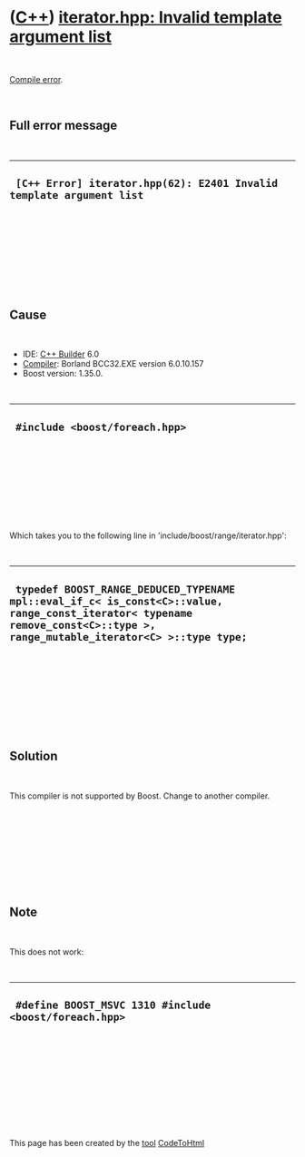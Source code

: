 



 

 

 

 

 

([C++](Cpp.htm)) [iterator.hpp: Invalid template argument list](CppCompileErrorIteratorHppInvalidTemplateArgumentList.htm)
==========================================================================================================================

 

[Compile error](CppCompileError.htm).

 

Full error message
------------------

 

  -----------------------------------------------------------------------
  ` [C++ Error] iterator.hpp(62): E2401 Invalid template argument list`
  -----------------------------------------------------------------------

 

 

 

 

 

Cause
-----

 

-   IDE: [C++ Builder](CppBuilder.htm) 6.0
-   [Compiler](CppCompiler.htm): Borland BCC32.EXE version 6.0.10.157
-   Boost version: 1.35.0.

 

  ---------------------------------
  ` #include <boost/foreach.hpp>`
  ---------------------------------

 

 

 

 

 

Which takes you to the following line in
'include/boost/range/iterator.hpp':

 

  -----------------------------------------------------------------------------------------------------------------------------------------------------------------------------
  ` typedef BOOST_RANGE_DEDUCED_TYPENAME mpl::eval_if_c< is_const<C>::value, range_const_iterator< typename remove_const<C>::type >, range_mutable_iterator<C> >::type type;`
  -----------------------------------------------------------------------------------------------------------------------------------------------------------------------------

 

 

 

 

 

Solution
--------

 

This compiler is not supported by Boost. Change to another compiler.

 

 

 

 

 

Note
----

 

This does not work:

 

  ---------------------------------------------------------
  ` #define BOOST_MSVC 1310 #include <boost/foreach.hpp>`
  ---------------------------------------------------------

 

 

 

 

 





 




This page has been created by the [tool](Tools.htm)
[CodeToHtml](ToolCodeToHtml.htm)
